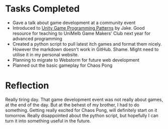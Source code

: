 # Tasks Completed
* Gave a talk about game development at a community event
* Introduced to [Unity Game Programming Patterns](https://github.com/Unity-Technologies/game-programming-patterns-demo "https://github.com/Unity-Technologies/game-programming-patterns-demo") by Jake. Good resource for teaching to UniMelb Game Makers' Club next year for advanced programming
* Created a python script to pull latest itch games and format them nicely. However the markdown doesn't work in GitHub. Shame. Might need to utilise it in my personal website.
* Planning to migrate to Webstorm for future web development
* Planned out the basic gameplay for Chaos Pong

# Reflection
Really tiring day. That game development event was not really about games, at the end of the day. But at the behest of my brother, I had to do something. Getting really excited for Chaos Pong, will definitely start on it tomorrow. Really disappointed about the python script, but hopefully I can turn it into something useful in the future.
